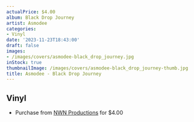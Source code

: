 ```yaml
---
actualPrice: $4.00
album: Black Drop Journey
artist: Asmodee
categories:
- Vinyl
date: '2023-11-23T18:43:00'
draft: false
images:
- /images/covers/asmodee-black_drop_journey.jpg
inStock: true
thumbnailImage: /images/covers/asmodee-black_drop_journey-thumb.jpg
title: Asmodee - Black Drop Journey
---
```


## Vinyl
* Purchase from [NWN Productions](http://shop.nwnprod.com/index.php?route=product/product&path=76&product_id=26561&sort=pd.name&order=ASC) for $4.00
